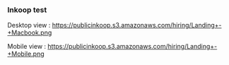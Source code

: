 ### Inkoop test

Desktop view : https://publicinkoop.s3.amazonaws.com/hiring/Landing+-+Macbook.png

Mobile  view : https://publicinkoop.s3.amazonaws.com/hiring/Landing+-+Mobile.png